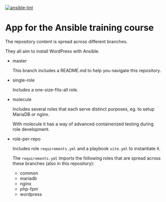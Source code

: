 [![ansible-lint](https://github.com/camptocamp/ansible-course-app/actions/workflows/ansible-lint.yml/badge.svg)](https://github.com/camptocamp/ansible-course-app/actions/workflows/ansible-lint.yml)

# App for the Ansible training course

The repository content is spread across different branches.

They all aim to install WordPress with Ansible.

* master

  This branch includes a README.md to help you navigate this repository.

* single-role

  Includes a one-size-fits-all role.

* molecule

  Includes several roles that each serve distinct purposes, eg. to setup MariaDB or nginx.

  With molecule it has a way of advanced containerized testing during role development.

* role-per-repo

  Includes role `requirements.yml` and a playbook `site.yml` to instantiate it.
  
  The `requirements.yml` imports the following roles that are spread across these branches (also in this repository):
    * common
    * mariadb
    * nginx
    * php-fpm
    * wordpress
